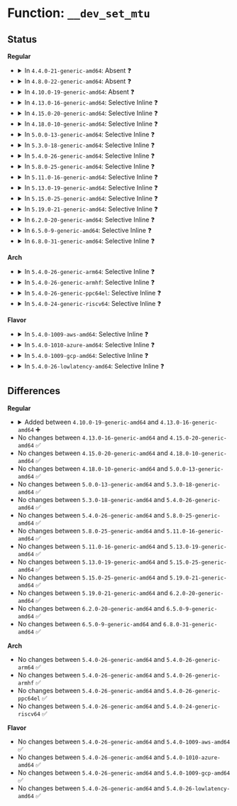 # Function: <code>__dev_set_mtu</code>

## Status
<b>Regular</b>
<ul>
<li>
<details>
<summary>In <code>4.4.0-21-generic-amd64</code>: Absent ❓</summary>

```json
{
  "name": "__dev_set_mtu",
  "collision_type": "Unique Static",
  "inline_type": "Full",
  "funcs": [
    {
      "addr": 18446744071586269456,
      "name": "__dev_set_mtu",
      "external": false,
      "loc": "net/core/dev.c:6010",
      "file": "net/core/dev.c",
      "inline": "not declared, inlined",
      "caller_inline": [
        "net/core/dev.c:dev_set_mtu",
        "net/core/dev.c:dev_set_mtu"
      ],
      "caller_func": []
    }
  ],
  "symbols": []
}
```
</details>
</li>
<li>
<details>
<summary>In <code>4.8.0-22-generic-amd64</code>: Absent ❓</summary>

```json
{
  "name": "__dev_set_mtu",
  "collision_type": "Unique Static",
  "inline_type": "Full",
  "funcs": [
    {
      "addr": 18446744071586695328,
      "name": "__dev_set_mtu",
      "external": false,
      "loc": "net/core/dev.c:6461",
      "file": "net/core/dev.c",
      "inline": "not declared, inlined",
      "caller_inline": [
        "net/core/dev.c:dev_set_mtu",
        "net/core/dev.c:dev_set_mtu"
      ],
      "caller_func": []
    }
  ],
  "symbols": []
}
```
</details>
</li>
<li>
<details>
<summary>In <code>4.10.0-19-generic-amd64</code>: Absent ❓</summary>

```json
{
  "name": "__dev_set_mtu",
  "collision_type": "Unique Static",
  "inline_type": "Full",
  "funcs": [
    {
      "addr": 18446744071586884983,
      "name": "__dev_set_mtu",
      "external": false,
      "loc": "net/core/dev.c:6605",
      "file": "net/core/dev.c",
      "inline": "not declared, inlined",
      "caller_inline": [
        "net/core/dev.c:dev_set_mtu",
        "net/core/dev.c:dev_set_mtu"
      ],
      "caller_func": []
    }
  ],
  "symbols": []
}
```
</details>
</li>
<li>
<details>
<summary>In <code>4.13.0-16-generic-amd64</code>: Selective Inline ❓</summary>

```c
int __dev_set_mtu(struct net_device * dev, int new_mtu)
```

```json
{
  "name": "__dev_set_mtu",
  "collision_type": "Unique Global",
  "inline_type": "Selective",
  "funcs": [
    {
      "addr": 18446744071587009498,
      "name": "__dev_set_mtu",
      "external": true,
      "loc": "net/core/dev.c:6770",
      "file": "net/core/dev.c",
      "inline": "not declared, inlined",
      "caller_inline": [
        "net/core/dev.c:dev_set_mtu",
        "net/core/dev.c:dev_set_mtu"
      ],
      "caller_func": []
    }
  ],
  "symbols": [
    {
      "addr": 18446744071587001888,
      "name": "__dev_set_mtu",
      "section": ".text",
      "bind": "STB_GLOBAL",
      "size": 38
    }
  ]
}
```
</details>
</li>
<li>
<details>
<summary>In <code>4.15.0-20-generic-amd64</code>: Selective Inline ❓</summary>

```c
int __dev_set_mtu(struct net_device * dev, int new_mtu)
```

```json
{
  "name": "__dev_set_mtu",
  "collision_type": "Unique Global",
  "inline_type": "Selective",
  "funcs": [
    {
      "addr": 18446744071587508355,
      "name": "__dev_set_mtu",
      "external": true,
      "loc": "net/core/dev.c:6934",
      "file": "net/core/dev.c",
      "inline": "not declared, inlined",
      "caller_inline": [
        "net/core/dev.c:dev_set_mtu",
        "net/core/dev.c:dev_set_mtu"
      ],
      "caller_func": []
    }
  ],
  "symbols": [
    {
      "addr": 18446744071587500544,
      "name": "__dev_set_mtu",
      "section": ".text",
      "bind": "STB_GLOBAL",
      "size": 41
    }
  ]
}
```
</details>
</li>
<li>
<details>
<summary>In <code>4.18.0-10-generic-amd64</code>: Selective Inline ❓</summary>

```c
int __dev_set_mtu(struct net_device * dev, int new_mtu)
```

```json
{
  "name": "__dev_set_mtu",
  "collision_type": "Unique Global",
  "inline_type": "Selective",
  "funcs": [
    {
      "addr": 18446744071587812527,
      "name": "__dev_set_mtu",
      "external": true,
      "loc": "net/core/dev.c:7070",
      "file": "net/core/dev.c",
      "inline": "not declared, inlined",
      "caller_inline": [
        "net/core/dev.c:dev_set_mtu",
        "net/core/dev.c:dev_set_mtu"
      ],
      "caller_func": []
    }
  ],
  "symbols": [
    {
      "addr": 18446744071587805456,
      "name": "__dev_set_mtu",
      "section": ".text",
      "bind": "STB_GLOBAL",
      "size": 41
    }
  ]
}
```
</details>
</li>
<li>
<details>
<summary>In <code>5.0.0-13-generic-amd64</code>: Selective Inline ❓</summary>

```c
int __dev_set_mtu(struct net_device * dev, int new_mtu)
```

```json
{
  "name": "__dev_set_mtu",
  "collision_type": "Unique Global",
  "inline_type": "Selective",
  "funcs": [
    {
      "addr": 18446744071587991609,
      "name": "__dev_set_mtu",
      "external": true,
      "loc": "net/core/dev.c:7648",
      "file": "net/core/dev.c",
      "inline": "not declared, inlined",
      "caller_inline": [
        "net/core/dev.c:dev_set_mtu_ext",
        "net/core/dev.c:dev_set_mtu_ext"
      ],
      "caller_func": []
    }
  ],
  "symbols": [
    {
      "addr": 18446744071587941008,
      "name": "__dev_set_mtu",
      "section": ".text",
      "bind": "STB_GLOBAL",
      "size": 41
    }
  ]
}
```
</details>
</li>
<li>
<details>
<summary>In <code>5.3.0-18-generic-amd64</code>: Selective Inline ❓</summary>

```c
int __dev_set_mtu(struct net_device * dev, int new_mtu)
```

```json
{
  "name": "__dev_set_mtu",
  "collision_type": "Unique Global",
  "inline_type": "Selective",
  "funcs": [
    {
      "addr": 18446744071588303337,
      "name": "__dev_set_mtu",
      "external": true,
      "loc": "net/core/dev.c:7658",
      "file": "net/core/dev.c",
      "inline": "not declared, inlined",
      "caller_inline": [
        "net/core/dev.c:dev_set_mtu_ext",
        "net/core/dev.c:dev_set_mtu_ext"
      ],
      "caller_func": []
    }
  ],
  "symbols": [
    {
      "addr": 18446744071588250128,
      "name": "__dev_set_mtu",
      "section": ".text",
      "bind": "STB_GLOBAL",
      "size": 41
    }
  ]
}
```
</details>
</li>
<li>
<details>
<summary>In <code>5.4.0-26-generic-amd64</code>: Selective Inline ❓</summary>

```c
int __dev_set_mtu(struct net_device * dev, int new_mtu)
```

```json
{
  "name": "__dev_set_mtu",
  "collision_type": "Unique Global",
  "inline_type": "Selective",
  "funcs": [
    {
      "addr": 18446744071588509865,
      "name": "__dev_set_mtu",
      "external": true,
      "loc": "net/core/dev.c:7947",
      "file": "net/core/dev.c",
      "inline": "not declared, inlined",
      "caller_inline": [
        "net/core/dev.c:dev_set_mtu_ext",
        "net/core/dev.c:dev_set_mtu_ext"
      ],
      "caller_func": []
    }
  ],
  "symbols": [
    {
      "addr": 18446744071588455328,
      "name": "__dev_set_mtu",
      "section": ".text",
      "bind": "STB_GLOBAL",
      "size": 41
    }
  ]
}
```
</details>
</li>
<li>
<details>
<summary>In <code>5.8.0-25-generic-amd64</code>: Selective Inline ❓</summary>

```c
int __dev_set_mtu(struct net_device * dev, int new_mtu)
```

```json
{
  "name": "__dev_set_mtu",
  "collision_type": "Unique Global",
  "inline_type": "Selective",
  "funcs": [
    {
      "addr": 18446744071589381112,
      "name": "__dev_set_mtu",
      "external": true,
      "loc": "net/core/dev.c:8360",
      "file": "net/core/dev.c",
      "inline": "not declared, inlined",
      "caller_inline": [
        "net/core/dev.c:dev_set_mtu_ext",
        "net/core/dev.c:dev_set_mtu_ext"
      ],
      "caller_func": []
    }
  ],
  "symbols": [
    {
      "addr": 18446744071589323360,
      "name": "__dev_set_mtu",
      "section": ".text",
      "bind": "STB_GLOBAL",
      "size": 41
    }
  ]
}
```
</details>
</li>
<li>
<details>
<summary>In <code>5.11.0-16-generic-amd64</code>: Selective Inline ❓</summary>

```c
int __dev_set_mtu(struct net_device * dev, int new_mtu)
```

```json
{
  "name": "__dev_set_mtu",
  "collision_type": "Unique Global",
  "inline_type": "Selective",
  "funcs": [
    {
      "addr": 18446744071589386952,
      "name": "__dev_set_mtu",
      "external": true,
      "loc": "net/core/dev.c:8605",
      "file": "net/core/dev.c",
      "inline": "not declared, inlined",
      "caller_inline": [
        "net/core/dev.c:dev_set_mtu_ext",
        "net/core/dev.c:dev_set_mtu_ext"
      ],
      "caller_func": []
    }
  ],
  "symbols": [
    {
      "addr": 18446744071589322352,
      "name": "__dev_set_mtu",
      "section": ".text",
      "bind": "STB_GLOBAL",
      "size": 41
    }
  ]
}
```
</details>
</li>
<li>
<details>
<summary>In <code>5.13.0-19-generic-amd64</code>: Selective Inline ❓</summary>

```c
int __dev_set_mtu(struct net_device * dev, int new_mtu)
```

```json
{
  "name": "__dev_set_mtu",
  "collision_type": "Unique Global",
  "inline_type": "Selective",
  "funcs": [
    {
      "addr": 18446744071589283745,
      "name": "__dev_set_mtu",
      "external": true,
      "loc": "net/core/dev.c:8864",
      "file": "net/core/dev.c",
      "inline": "not declared, inlined",
      "caller_inline": [
        "net/core/dev.c:dev_set_mtu_ext",
        "net/core/dev.c:dev_set_mtu_ext"
      ],
      "caller_func": []
    }
  ],
  "symbols": [
    {
      "addr": 18446744071589218096,
      "name": "__dev_set_mtu",
      "section": ".text",
      "bind": "STB_GLOBAL",
      "size": 41
    }
  ]
}
```
</details>
</li>
<li>
<details>
<summary>In <code>5.15.0-25-generic-amd64</code>: Selective Inline ❓</summary>

```c
int __dev_set_mtu(struct net_device * dev, int new_mtu)
```

```json
{
  "name": "__dev_set_mtu",
  "collision_type": "Unique Global",
  "inline_type": "Selective",
  "funcs": [
    {
      "addr": 18446744071590011089,
      "name": "__dev_set_mtu",
      "external": true,
      "loc": "net/core/dev.c:8854",
      "file": "net/core/dev.c",
      "inline": "not declared, inlined",
      "caller_inline": [
        "net/core/dev.c:dev_set_mtu_ext",
        "net/core/dev.c:dev_set_mtu_ext"
      ],
      "caller_func": []
    }
  ],
  "symbols": [
    {
      "addr": 18446744071589941776,
      "name": "__dev_set_mtu",
      "section": ".text",
      "bind": "STB_GLOBAL",
      "size": 44
    }
  ]
}
```
</details>
</li>
<li>
<details>
<summary>In <code>5.19.0-21-generic-amd64</code>: Selective Inline ❓</summary>

```c
int __dev_set_mtu(struct net_device * dev, int new_mtu)
```

```json
{
  "name": "__dev_set_mtu",
  "collision_type": "Unique Global",
  "inline_type": "Selective",
  "funcs": [
    {
      "addr": 18446744071591549867,
      "name": "__dev_set_mtu",
      "external": true,
      "loc": "net/core/dev.c:8619",
      "file": "net/core/dev.c",
      "inline": "not declared, inlined",
      "caller_inline": [
        "net/core/dev.c:dev_set_mtu_ext",
        "net/core/dev.c:dev_set_mtu_ext"
      ],
      "caller_func": []
    }
  ],
  "symbols": [
    {
      "addr": 18446744071591475328,
      "name": "__dev_set_mtu",
      "section": ".text",
      "bind": "STB_GLOBAL",
      "size": 60
    }
  ]
}
```
</details>
</li>
<li>
<details>
<summary>In <code>6.2.0-20-generic-amd64</code>: Selective Inline ❓</summary>

```c
int __dev_set_mtu(struct net_device * dev, int new_mtu)
```

```json
{
  "name": "__dev_set_mtu",
  "collision_type": "Unique Global",
  "inline_type": "Selective",
  "funcs": [
    {
      "addr": 18446744071593324247,
      "name": "__dev_set_mtu",
      "external": true,
      "loc": "net/core/dev.c:8606",
      "file": "net/core/dev.c",
      "inline": "not declared, inlined",
      "caller_inline": [
        "net/core/dev.c:dev_set_mtu_ext",
        "net/core/dev.c:dev_set_mtu_ext"
      ],
      "caller_func": []
    }
  ],
  "symbols": [
    {
      "addr": 18446744071593244800,
      "name": "__dev_set_mtu",
      "section": ".text",
      "bind": "STB_GLOBAL",
      "size": 60
    }
  ]
}
```
</details>
</li>
<li>
<details>
<summary>In <code>6.5.0-9-generic-amd64</code>: Selective Inline ❓</summary>

```c
int __dev_set_mtu(struct net_device * dev, int new_mtu)
```

```json
{
  "name": "__dev_set_mtu",
  "collision_type": "Unique Global",
  "inline_type": "Selective",
  "funcs": [
    {
      "addr": 18446744071593786123,
      "name": "__dev_set_mtu",
      "external": true,
      "loc": "net/core/dev.c:8612",
      "file": "net/core/dev.c",
      "inline": "not declared, inlined",
      "caller_inline": [
        "net/core/dev.c:dev_set_mtu_ext",
        "net/core/dev.c:dev_set_mtu_ext"
      ],
      "caller_func": []
    }
  ],
  "symbols": [
    {
      "addr": 18446744071593705488,
      "name": "__dev_set_mtu",
      "section": ".text",
      "bind": "STB_GLOBAL",
      "size": 60
    }
  ]
}
```
</details>
</li>
<li>
<details>
<summary>In <code>6.8.0-31-generic-amd64</code>: Selective Inline ❓</summary>

```c
int __dev_set_mtu(struct net_device * dev, int new_mtu)
```

```json
{
  "name": "__dev_set_mtu",
  "collision_type": "Unique Global",
  "inline_type": "Selective",
  "funcs": [
    {
      "addr": 18446744071594566757,
      "name": "__dev_set_mtu",
      "external": true,
      "loc": "net/core/dev.c:8730",
      "file": "net/core/dev.c",
      "inline": "not declared, inlined",
      "caller_inline": [
        "net/core/dev.c:dev_set_mtu_ext",
        "net/core/dev.c:dev_set_mtu_ext"
      ],
      "caller_func": []
    }
  ],
  "symbols": [
    {
      "addr": 18446744071594483808,
      "name": "__dev_set_mtu",
      "section": ".text",
      "bind": "STB_GLOBAL",
      "size": 54
    }
  ]
}
```
</details>
</li>
</ul>
<b>Arch</b>
<ul>
<li>
<details>
<summary>In <code>5.4.0-26-generic-arm64</code>: Selective Inline ❓</summary>

```c
int __dev_set_mtu(struct net_device * dev, int new_mtu)
```

```json
{
  "name": "__dev_set_mtu",
  "collision_type": "Unique Global",
  "inline_type": "Selective",
  "funcs": [
    {
      "addr": 18446603336502043376,
      "name": "__dev_set_mtu",
      "external": true,
      "loc": "net/core/dev.c:7947",
      "file": "net/core/dev.c",
      "inline": "not declared, inlined",
      "caller_inline": [
        "net/core/dev.c:dev_set_mtu_ext",
        "net/core/dev.c:dev_set_mtu_ext"
      ],
      "caller_func": []
    }
  ],
  "symbols": [
    {
      "addr": 18446603336501980424,
      "name": "__dev_set_mtu",
      "section": ".text",
      "bind": "STB_GLOBAL",
      "size": 84
    }
  ]
}
```
</details>
</li>
<li>
<details>
<summary>In <code>5.4.0-26-generic-armhf</code>: Selective Inline ❓</summary>

```c
int __dev_set_mtu(struct net_device * dev, int new_mtu)
```

```json
{
  "name": "__dev_set_mtu",
  "collision_type": "Unique Global",
  "inline_type": "Selective",
  "funcs": [
    {
      "addr": 3234795148,
      "name": "__dev_set_mtu",
      "external": true,
      "loc": "net/core/dev.c:7947",
      "file": "net/core/dev.c",
      "inline": "not declared, inlined",
      "caller_inline": [
        "net/core/dev.c:dev_set_mtu_ext",
        "net/core/dev.c:dev_set_mtu_ext"
      ],
      "caller_func": []
    }
  ],
  "symbols": [
    {
      "addr": 3234734444,
      "name": "__dev_set_mtu",
      "section": ".text",
      "bind": "STB_GLOBAL",
      "size": 60
    }
  ]
}
```
</details>
</li>
<li>
<details>
<summary>In <code>5.4.0-26-generic-ppc64el</code>: Selective Inline ❓</summary>

```c
int __dev_set_mtu(struct net_device * dev, int new_mtu)
```

```json
{
  "name": "__dev_set_mtu",
  "collision_type": "Unique Global",
  "inline_type": "Selective",
  "funcs": [
    {
      "addr": 13835058055295491052,
      "name": "__dev_set_mtu",
      "external": true,
      "loc": "net/core/dev.c:7947",
      "file": "net/core/dev.c",
      "inline": "not declared, inlined",
      "caller_inline": [
        "net/core/dev.c:dev_set_mtu_ext",
        "net/core/dev.c:dev_set_mtu_ext"
      ],
      "caller_func": []
    }
  ],
  "symbols": [
    {
      "addr": 13835058055295408496,
      "name": "__dev_set_mtu",
      "section": ".text",
      "bind": "STB_GLOBAL",
      "size": 100
    }
  ]
}
```
</details>
</li>
<li>
<details>
<summary>In <code>5.4.0-24-generic-riscv64</code>: Selective Inline ❓</summary>

```c
int __dev_set_mtu(struct net_device * dev, int new_mtu)
```

```json
{
  "name": "__dev_set_mtu",
  "collision_type": "Unique Global",
  "inline_type": "Selective",
  "funcs": [
    {
      "addr": 18446743936278330024,
      "name": "__dev_set_mtu",
      "external": true,
      "loc": "net/core/dev.c:7947",
      "file": "net/core/dev.c",
      "inline": "not declared, inlined",
      "caller_inline": [
        "net/core/dev.c:dev_set_mtu_ext",
        "net/core/dev.c:dev_set_mtu_ext"
      ],
      "caller_func": []
    }
  ],
  "symbols": [
    {
      "addr": 18446743936278278700,
      "name": "__dev_set_mtu",
      "section": ".text",
      "bind": "STB_GLOBAL",
      "size": 74
    }
  ]
}
```
</details>
</li>
</ul>
<b>Flavor</b>
<ul>
<li>
<details>
<summary>In <code>5.4.0-1009-aws-amd64</code>: Selective Inline ❓</summary>

```c
int __dev_set_mtu(struct net_device * dev, int new_mtu)
```

```json
{
  "name": "__dev_set_mtu",
  "collision_type": "Unique Global",
  "inline_type": "Selective",
  "funcs": [
    {
      "addr": 18446744071588116601,
      "name": "__dev_set_mtu",
      "external": true,
      "loc": "net/core/dev.c:7947",
      "file": "net/core/dev.c",
      "inline": "not declared, inlined",
      "caller_inline": [
        "net/core/dev.c:dev_set_mtu_ext",
        "net/core/dev.c:dev_set_mtu_ext"
      ],
      "caller_func": []
    }
  ],
  "symbols": [
    {
      "addr": 18446744071588062112,
      "name": "__dev_set_mtu",
      "section": ".text",
      "bind": "STB_GLOBAL",
      "size": 41
    }
  ]
}
```
</details>
</li>
<li>
<details>
<summary>In <code>5.4.0-1010-azure-amd64</code>: Selective Inline ❓</summary>

```c
int __dev_set_mtu(struct net_device * dev, int new_mtu)
```

```json
{
  "name": "__dev_set_mtu",
  "collision_type": "Unique Global",
  "inline_type": "Selective",
  "funcs": [
    {
      "addr": 18446744071587829433,
      "name": "__dev_set_mtu",
      "external": true,
      "loc": "net/core/dev.c:7947",
      "file": "net/core/dev.c",
      "inline": "not declared, inlined",
      "caller_inline": [
        "net/core/dev.c:dev_set_mtu_ext",
        "net/core/dev.c:dev_set_mtu_ext"
      ],
      "caller_func": []
    }
  ],
  "symbols": [
    {
      "addr": 18446744071587775200,
      "name": "__dev_set_mtu",
      "section": ".text",
      "bind": "STB_GLOBAL",
      "size": 41
    }
  ]
}
```
</details>
</li>
<li>
<details>
<summary>In <code>5.4.0-1009-gcp-amd64</code>: Selective Inline ❓</summary>

```c
int __dev_set_mtu(struct net_device * dev, int new_mtu)
```

```json
{
  "name": "__dev_set_mtu",
  "collision_type": "Unique Global",
  "inline_type": "Selective",
  "funcs": [
    {
      "addr": 18446744071588448425,
      "name": "__dev_set_mtu",
      "external": true,
      "loc": "net/core/dev.c:7947",
      "file": "net/core/dev.c",
      "inline": "not declared, inlined",
      "caller_inline": [
        "net/core/dev.c:dev_set_mtu_ext",
        "net/core/dev.c:dev_set_mtu_ext"
      ],
      "caller_func": []
    }
  ],
  "symbols": [
    {
      "addr": 18446744071588393888,
      "name": "__dev_set_mtu",
      "section": ".text",
      "bind": "STB_GLOBAL",
      "size": 41
    }
  ]
}
```
</details>
</li>
<li>
<details>
<summary>In <code>5.4.0-26-lowlatency-amd64</code>: Selective Inline ❓</summary>

```c
int __dev_set_mtu(struct net_device * dev, int new_mtu)
```

```json
{
  "name": "__dev_set_mtu",
  "collision_type": "Unique Global",
  "inline_type": "Selective",
  "funcs": [
    {
      "addr": 18446744071588585337,
      "name": "__dev_set_mtu",
      "external": true,
      "loc": "net/core/dev.c:7947",
      "file": "net/core/dev.c",
      "inline": "not declared, inlined",
      "caller_inline": [
        "net/core/dev.c:dev_set_mtu_ext",
        "net/core/dev.c:dev_set_mtu_ext"
      ],
      "caller_func": []
    }
  ],
  "symbols": [
    {
      "addr": 18446744071588529568,
      "name": "__dev_set_mtu",
      "section": ".text",
      "bind": "STB_GLOBAL",
      "size": 41
    }
  ]
}
```
</details>
</li>
</ul>

## Differences
<b>Regular</b>
<ul>
<li>
<details>
<summary>Added between <code>4.10.0-19-generic-amd64</code> and <code>4.13.0-16-generic-amd64</code> ➕</summary>

```c
int __dev_set_mtu(struct net_device * dev, int new_mtu)
```
</details>
</li>
<li>
No changes between <code>4.13.0-16-generic-amd64</code> and <code>4.15.0-20-generic-amd64</code> ✅
</li>
<li>
No changes between <code>4.15.0-20-generic-amd64</code> and <code>4.18.0-10-generic-amd64</code> ✅
</li>
<li>
No changes between <code>4.18.0-10-generic-amd64</code> and <code>5.0.0-13-generic-amd64</code> ✅
</li>
<li>
No changes between <code>5.0.0-13-generic-amd64</code> and <code>5.3.0-18-generic-amd64</code> ✅
</li>
<li>
No changes between <code>5.3.0-18-generic-amd64</code> and <code>5.4.0-26-generic-amd64</code> ✅
</li>
<li>
No changes between <code>5.4.0-26-generic-amd64</code> and <code>5.8.0-25-generic-amd64</code> ✅
</li>
<li>
No changes between <code>5.8.0-25-generic-amd64</code> and <code>5.11.0-16-generic-amd64</code> ✅
</li>
<li>
No changes between <code>5.11.0-16-generic-amd64</code> and <code>5.13.0-19-generic-amd64</code> ✅
</li>
<li>
No changes between <code>5.13.0-19-generic-amd64</code> and <code>5.15.0-25-generic-amd64</code> ✅
</li>
<li>
No changes between <code>5.15.0-25-generic-amd64</code> and <code>5.19.0-21-generic-amd64</code> ✅
</li>
<li>
No changes between <code>5.19.0-21-generic-amd64</code> and <code>6.2.0-20-generic-amd64</code> ✅
</li>
<li>
No changes between <code>6.2.0-20-generic-amd64</code> and <code>6.5.0-9-generic-amd64</code> ✅
</li>
<li>
No changes between <code>6.5.0-9-generic-amd64</code> and <code>6.8.0-31-generic-amd64</code> ✅
</li>
</ul>
<b>Arch</b>
<ul>
<li>
No changes between <code>5.4.0-26-generic-amd64</code> and <code>5.4.0-26-generic-arm64</code> ✅
</li>
<li>
No changes between <code>5.4.0-26-generic-amd64</code> and <code>5.4.0-26-generic-armhf</code> ✅
</li>
<li>
No changes between <code>5.4.0-26-generic-amd64</code> and <code>5.4.0-26-generic-ppc64el</code> ✅
</li>
<li>
No changes between <code>5.4.0-26-generic-amd64</code> and <code>5.4.0-24-generic-riscv64</code> ✅
</li>
</ul>
<b>Flavor</b>
<ul>
<li>
No changes between <code>5.4.0-26-generic-amd64</code> and <code>5.4.0-1009-aws-amd64</code> ✅
</li>
<li>
No changes between <code>5.4.0-26-generic-amd64</code> and <code>5.4.0-1010-azure-amd64</code> ✅
</li>
<li>
No changes between <code>5.4.0-26-generic-amd64</code> and <code>5.4.0-1009-gcp-amd64</code> ✅
</li>
<li>
No changes between <code>5.4.0-26-generic-amd64</code> and <code>5.4.0-26-lowlatency-amd64</code> ✅
</li>
</ul>
